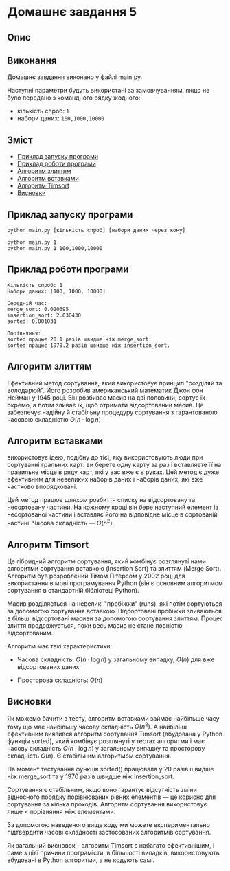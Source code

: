 # Домашнє завдання 5

## Опис


## Виконання

Домашнє завдання виконано у файлі main.py.

Наступні параметри будуть використані за замовчуванням, якщо не було передано з командного рядку жодного:

-   кількість спроб: `1`
-   набори даних: `100,1000,10000`

## Зміст

-   [Приклад запуску програми](#приклад-запуску-програми)
-   [Приклад роботи програми](#приклад-роботи-програми)
-   [Алгоритм злиттям](#алгоритм-злиттям)
-   [Алгоритм вставками](#алгоритм-вставками)
-   [Алгоритм Timsort](#алгоритм-timsort)
-   [Висновки](#висновки)

## Приклад запуску програми

```
python main.py [кількість спроб] [набори даних через кому]
```

```
python main.py 1
python main.py 1 100,1000,10000
```

## Приклад роботи програми

```
Кількість спроб: 1
Набори даних: [100, 1000, 10000]

Середній час:
merge_sort: 0.020695
insertion_sort: 2.030430
sorted: 0.001031

Порівняння:
sorted працює 20.1 разів швидше ніж merge_sort.
sorted працює 1970.2 разів швидше ніж insertion_sort.
```

## Алгоритм злиттям

Ефективний метод сортування, який використовує принцип "розділяй та володарюй". Його розробив американський математик Джон фон Нейман у 1945 році. Він розбиває масив на дві половини, сортує їх окремо, а потім зливає їх, щоб отримати відсортований масив. Це забезпечує надійну й стабільну процедуру сортування з гарантованою часовою складністю $O(n \cdot  \log n)$

## Алгоритм вставками

використовує ідею, подібну до тієї, яку використовують люди при сортуванні гральних карт: ви берете одну карту за раз і вставляєте її на правильне місце в ряду карт, які у вас вже є в руках. Цей метод є дуже ефективним для невеликих наборів даних і наборів даних, які вже частково впорядковані.

Цей метод працює шляхом розбиття списку на відсортовану та несортовану частини. На кожному кроці він бере наступний елемент із несортованої частини і вставляє його на відповідне місце в сортованій частині. Часова складність — $O(n^2)$.

## Алгоритм Timsort

Це гібридний алгоритм сортування, який комбінує розглянуті нами алгоритми сортування вставкою (Insertion Sort) та злиттям (Merge Sort). Алгоритм був розроблений Тімом Пітерсом у 2002 році для використання в мові програмування Python (він є основним алгоритмом сортування в стандартній бібліотеці Python).

Масив розділяється на невеликі "пробіжки" (runs), які потім сортуються за допомогою сортування вставкою. Відсортовані пробіжки зливаються в більші відсортовані масиви за допомогою сортування злиттям. Процес злиття продовжується, поки весь масив не стане повністю відсортованим.

Алгоритм має такі характеристики:

-   Часова складність: $O(n \cdot  \log n)$ у загальному випадку, $O(n)$ для вже відсортованих даних

-   Просторова складність: $O(n)$

## Висновки

Як можемо бачити з тесту, алгоритм вставками займає найбільше часу тому що має найбільшу часову складність $O(n^2)$. А найбільш ефективним виявився алгоритм сортування Timsort (вбудована у Python функція sorted), який комбінує розглянуті у тестах алгоритми і має часову складність $O(n \cdot  \log n)$ у загальному випадку та просторову складність $O(n)$. Є стабільним алгоритмом сортування.

На момент тестування функція sorted() працювала у 20 разів швидше ніж merge_sort та у 1970 разів швидше ніж insertion_sort.

Сортування є стабільним, якщо воно гарантує відсутність зміни відносного порядку порівнюваних рівних елементів — це корисно для сортування за кілька проходів. Алгоритм сортування використовує лише < порівняння між елементами.

За допомогою наведеного вище коду ми можете експериментально підтвердити часові складності застосованих алгоритмів сортування.

Як загальний висновок - алгоритм Timsort є набагато ефективнішим, і саме з цієї причини програмісти, в більшості випадків, використовують вбудовані в Python алгоритми, а не кодують самі.
